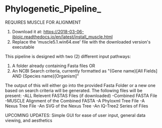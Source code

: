 # Phylogenetic_Pipeline_

REQUIRES MUSCLE FOR ALIGNMENT
1) Download it at: https://2018-03-06-ibioic.readthedocs.io/en/latest/install_muscle.html
2) Replace the 'muscle5.1.win64.exe' file with the downloaded version's executable

This pipeline is designed with two (2) different input pathways:
1) A folder already containing Fasta files
OR
2) An NCBI Search criteria, currently formatted as "{Gene name}[All Fields] AND {Species name}[Organism]"

The output of this will either go into the provided Fasta Folder or a new one based on search criteria will be generated.
The following files will be present:
-ALL Relevent FASTAS Files (if downloaded)
-Combined FASTA File
-MUSCLE Alignment of the Combined FASTA
-A Phyloxml Tree File
-A Nexus Tree File
-An SVG of the Nexus Tree
-An IQ-Tree2 Series of Files

UPCOMING UPDATES:
Simple GUI for ease of user input, general data viewing, and aesthetics
